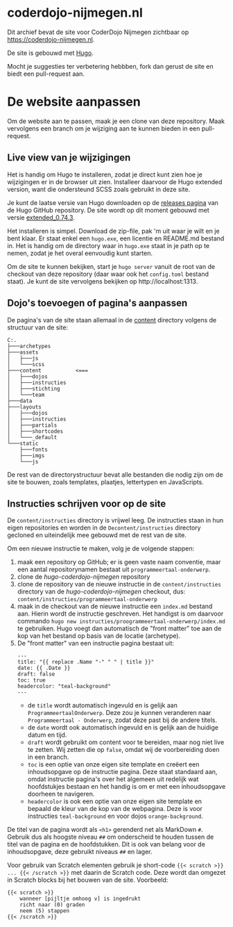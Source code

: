 # coderdojo-nijmegen.nl

Dit archief bevat de site voor CoderDojo Nijmegen zichtbaar op https://coderdojo-nijmegen.nl.

De site is gebouwd met [Hugo](https://gohugo.io).

Mocht je suggesties ter verbetering hebbben, fork dan gerust de site en biedt
een pull-request aan.   

# De website aanpassen

Om de website aan te passen, maak je een clone van deze repository. Maak vervolgens een branch om je wijziging aan te kunnen bieden in een pull-request.

## Live view van je wijzigingen

Het is handig om Hugo te installeren, zodat je direct kunt zien hoe je wijzigingen er in de browser uit zien. Installeer daarvoor de Hugo extended version, want die ondersteund SCSS zoals gebruikt in deze site. 

Je kunt de laatse versie van Hugo downloaden op de [releases pagina](https://github.com/gohugoio/hugo/releases) van de Hugo GitHub repository. De site wordt op dit moment gebouwd met versie [extended_0.74.3](https://github.com/gohugoio/hugo/releases/tag/v0.74.3).

Het installeren is simpel. Download de zip-file, pak 'm uit waar je wilt en je bent klaar. Er staat enkel een `hugo.exe`, een licentie en README.md bestand in. Het is handig om de directory waar in `hugo.exe` staat in je path op te nemen, zodat je het overal eenvoudig kunt starten.

Om de site te kunnen bekijken, start je `hugo server` vanuit de root van de checkout van deze repository (daar waar ook het `config.toml` bestand staat). Je kunt de site vervolgens bekijken op http://localhost:1313.

## Dojo's toevoegen of pagina's aanpassen

De pagina's van de site staan allemaal in de [content](https://github.com/coderdojonijmgen/hugo-coderdojo-nijmegen/content) directory volgens de structuur van de site:
```
C:.
├───archetypes
├───assets
│   ├───js
│   └───scss
├───content           <===
│   ├───dojos
│   ├───instructies
│   ├───stichting
│   └───team
├───data
├───layouts
│   ├───dojos
│   ├───instructies
│   ├───partials
│   ├───shortcodes
│   └───_default
└───static
    ├───fonts
    ├───imgs
    └───js
```
De rest van de directorystructuur bevat alle bestanden die nodig zijn om de site te bouwen, zoals templates, plaatjes, lettertypen en JavaScripts.

## Instructies schrijven voor op de site

De `content/instructies` directory is vrijwel leeg. De instructies staan in hun eigen repositories en worden in de `Decontent/instructies` directory gecloned en uiteindelijk mee gebouwd met de rest van de site.

Om een nieuwe instructie te maken, volg je de volgende stappen:

1. maak een repository op GitHub; er is geen vaste naam conventie, maar een aantal repositorynamen bestaat uit `programmeertaal-onderwerp`.
2. clone de _hugo-coderdojo-nijmegen_ repository
3. clone de repository van de nieuwe instructie in de `content/instructies` directory van de _hugo-coderdojo-nijmegen_ checkout, dus: `content/instructies/programmeertaal-onderwerp`
4. maak in de checkout van de nieuwe instructie een `index.md` bestand aan. Hierin wordt de instructie geschreven. Het handigst is om daarvoor commando `hugo new instructies/proogrammeertaal-onderwerp/index.md` te gebruiken. Hugo voegt dan automatisch de "front matter" toe aan de kop van het bestand op basis van de locatie (archetype).
5. De "front matter" van een instructie pagina bestaat uit:
   ```
   ---
   title: "{{ replace .Name "-" " " | title }}"
   date: {{ .Date }}
   draft: false
   toc: true
   headercolor: "teal-background"
   ---
   ```
   * de `title` wordt automatisch ingevuld en is gelijk aan `ProgrammeertaalOnderwerp`. Deze zou je kunnen veranderen naar `Programmeertaal - Onderwerp`, zodat deze past bij de andere titels.
   * de `date` wordt ook automatisch ingevuld en is gelijk aan de huidige datum en tijd.
   * `draft` wordt gebruikt om content voor te bereiden, maar nog niet live te zetten. Wij zetten die op `false`, omdat wij de voorbereiding doen in een branch.
   * `toc` is een optie van onze eigen site template en creëert een inhoudsopgave op de instructie pagina. Deze staat standaard aan, omdat instructie pagina's over het algemeen uit redelijk wat hoofdstukjes bestaan en het handig is om er met een inhoudsopgave doorheen te navigeren.
   * `headercolor` is ook een optie van onze eigen site template en bepaald de kleur van de kop van de webpagina. Deze is voor instructies `teal-background` en voor dojos `orange-background`.

De titel van de pagina wordt als `<h1>` gerenderd net als MarkDown `#`. Gebruik dus als hoogste niveau `##` om onderscheid te houden tussen de titel van de pagina en de hoofdstukken. Dit is ook van belang voor de inhoudsopgave, deze gebruikt niveaus `##` en lager.

Voor gebruik van Scratch elementen gebruik je short-code `{{< scratch >}} ... {{< /scratch >}}` met daarin de Scratch code. Deze wordt dan omgezet in Scratch blocks bij het bouwen van de site. Voorbeeld:
```
{{< scratch >}}
    wanneer [pijltje omhoog v] is ingedrukt
    richt naar (0) graden
    neem (5) stappen
{{< /scratch >}}
```

